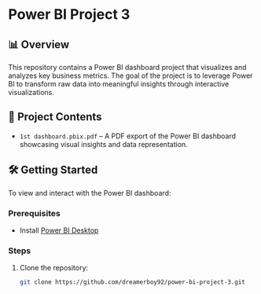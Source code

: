 # Power BI Project 3

## 📊 Overview

This repository contains a Power BI dashboard project that visualizes and analyzes key business metrics. The goal of the project is to leverage Power BI to transform raw data into meaningful insights through interactive visualizations.

## 📁 Project Contents

- `1st dashboard.pbix.pdf` – A PDF export of the Power BI dashboard showcasing visual insights and data representation.

## 🛠️ Getting Started

To view and interact with the Power BI dashboard:

### Prerequisites

- Install [Power BI Desktop](https://powerbi.microsoft.com/desktop/)

### Steps

1. Clone the repository:
   ```bash
   git clone https://github.com/dreamerboy92/power-bi-project-3.git
